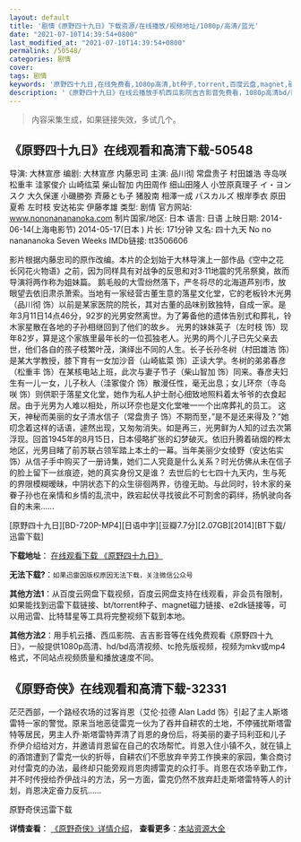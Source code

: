 ```yaml
---
layout: default
title: '剧情《原野四十九日》下载资源/在线播放/视频地址/1080p/高清/蓝光'
date: "2021-07-10T14:39:54+0800"
last_modified_at: "2021-07-10T14:39:54+0800"
permalink: /50548/
categories: 剧情
cover:
tags: 剧情
keywords: '原野四十九日,在线免费看,1080p高清,bt种子,torrent,百度云盘,magnet,磁力链,迅雷下载资源'
description: '《原野四十九日》在线云播放手机西瓜影院吉吉影音免费看，1080p高清bd/hd未删减完整版和tc抢先枪版，mkv/mp4格式，附带bt/torrent种子、magnet/磁力链、百度云盘、网盘资源迅雷下载链接'
---
```


>内容采集生成，如果链接失效，多试几个。


## 《原野四十九日》在线观看和高清下载-50548

导演: 大林宣彦 编剧: 大林宣彦 内藤忠司 主演: 品川彻 常盘贵子 村田雄浩 寺岛咲 松重丰 洼冢俊介 山崎纮菜 柴山智加 内田周作 细山田隆人 小笠原真理子 イ・ヨンスク 大久保運 小磯勝弥 斉藤とも子 猪股南 相澤一成 パスカルズ 根岸季衣 原田夏希 左时枝 安达祐实 伊藤孝雄 类型: 剧情 官方网站: www.nononanananoka.com 制片国家/地区: 日本 语言: 日语 上映日期: 2014-06-14(上海电影节) 2014-05-17(日本 ) 片长: 171分钟 又名: 四十九天 No no nanananoka Seven Weeks IMDb链接: tt3506606

影片根据内藤忠司的原作改编。本片的企划始于大林导演上一部作品《空中之花 长冈花火物语》之前，因为同样具有对战争的反思和对3·11地震的凭吊祭奠，故而导演将两作称为姐妹篇。 鹅毛般的大雪纷然落下，严冬将尽的北海道芦别市，放眼望去依旧肃杀萧索。当地有一家经营古董生意的落星文化堂，它的老板铃木光男（品川彻 饰）以前是某家医院的院长，其对古董的品味别致独特，自成一家。是年3月11日14点46分，92岁的光男安然离世。为了筹备他的遗体告别式和葬礼，铃木家星散在各地的子孙相继回到了他们的故乡。 光男的妹妹英子（左时枝 饰）现年82岁，算是这个家族里最年长的一位孤独老人。光男的两个儿子已先父亲去世，他们各自的孩子枝繁叶茂，演绎出不同的人生。长子长孙冬树（村田雄浩 饰）是某大学教授，膝下育有一女加沙音（山崎紘菜 饰）正读大学。冬树的弟弟春彦（松重丰 饰）在某核电站上班，此次与妻子节子（柴山智加 饰）同来。春彦夫妇生有一儿一女，儿子秋人（洼冢俊介 饰）散漫任性，毫无出息；女儿环奈（寺岛咲 饰）则供职于落星文化堂，她作为私人护士耐心细致地照料着太爷爷的衣食起居。由于光男为人难以相处，所以环奈也是文化堂唯一一个出席葬礼的员工。 这天，神秘而美丽的女子清水信子（常盘贵子 饰）不期而至，”是不是还来得及？”她叨念着这样的话语，遽然出现，又匆匆消失。如是再三，光男鲜为人知的过去次第浮现。回首1945年的8月15日，日本侵略扩张的幻梦破灭。依旧升腾着硝烟的桦太地区，光男目睹了前苏联占领军踏上本土的一幕。当年美丽少女绫野（安达佑实 饰）从信子手中购买了一册诗集，她们二人究竟是什么关系？时光仿佛从未在信子的脸上留下一丝痕迹，她的真实身份又是谁？ 去世后的七七四十九天内，生与死的界限模糊暧昧，中阴状态下的众生徘徊两界，彷徨无助。与此同时，铃木家的亲眷子孙也在亲情和乡情的乱流中，跌宕起伏寻找彼此不可割舍的羁绊，扬帆驶向各自的未来……


[原野四十九日][BD-720P-MP4][日语中字][豆瓣7.7分][2.07GB][2014][BT下载/迅雷下载]

**下载地址**： [在线观看下载 《原野四十九日》](https://www.btdx8.com/torrent/seven_weeks_2014.html) 


**无法下载?**：`如果迅雷因版权原因无法下载，关注微信公众号 `

**其他方法1**：从百度云网盘下载视频，百度云网盘支持在线观看，非会员有限制，如果能找到迅雷下载链接、bt/torrent种子、magnet磁力链接、e2dk链接等，可以用迅雷、比特彗星等工具将完整视频下载到本地。

**其他方法2**：用手机云播、西瓜影院、吉吉影音等在线免费观看《原野四十九日》，一般提供1080p高清、hd/bd高清视频、tc抢先版视频，视频为mkv或mp4格式，不同站点视频质量和播放速度不同。


## 《原野奇侠》在线观看和高清下载-32331

茫茫西部，一个路经农场的过客肖恩（艾伦&middot;拉德 Alan Ladd 饰）引起了主人斯塔雷特一家的警觉。原来当地恶徒雷克一伙为了吞并自耕农的土地，不停骚扰斯塔雷特等居民，男主人乔·斯塔雷特弄清了肖恩的身份后，将美丽的妻子玛利亚和儿子乔伊介绍给对方，并邀请肖恩留在自己的农场帮忙。肖恩入住小镇不久，就在镇上的酒馆遭到了雷克一伙的折辱，自耕农们不愿放弃辛劳工作换来的家园，集合商讨对付雷克的办法，最终却只能旁观肖恩肉搏雷克的众打手。肖恩在农场辛勤工作，并不时传授给乔伊战斗的方法，另一方面，雷克仍然不放弃赶走斯塔雷特等人的计划，肖恩决定奋力反抗……


原野奇侠迅雷下载

**详情查看**： [《原野奇侠》详情介绍](/movie/32331/)， **查看更多**：[本站资源大全](/movie/t/all/)

